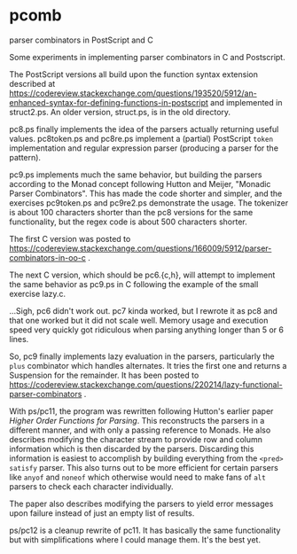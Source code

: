 # pcomb
parser combinators in PostScript and C

Some experiments in implementing parser combinators in C and Postscript.

The PostScript versions all build upon the function syntax extension
described at
https://codereview.stackexchange.com/questions/193520/5912/an-enhanced-syntax-for-defining-functions-in-postscript
and implemented in struct2.ps. An older version, struct.ps, is in the old directory.

pc8.ps finally implements the idea of the parsers actually returning
useful values.  pc8token.ps and pc8re.ps implement a (partial)
PostScript `token` implementation and regular expression parser
(producing a parser for the pattern).

pc9.ps implements much the same behavior, but building the parsers
according to the Monad concept following Hutton and Meijer, "Monadic
Parser Combinators".  This has made the code shorter and simpler, and
the exercises pc9token.ps and pc9re2.ps demonstrate the usage. The
tokenizer is about 100 characters shorter than the pc8 versions for
the same functionality, but the regex code is about 500 characters
shorter.

The first C version was posted to
https://codereview.stackexchange.com/questions/166009/5912/parser-combinators-in-oo-c .

The next C version, which should be pc6.{c,h}, will attempt to implement
the same behavior as pc9.ps in C following the example of the small exercise lazy.c.

...Sigh, pc6 didn't work out. pc7 kinda worked, but I rewrote it as pc8 and that one
worked but it did not scale well. Memory usage and execution speed very quickly got
ridiculous when parsing anything longer than 5 or 6 lines.

So, pc9 finally implements lazy evaluation in the parsers, particularly the `plus`
combinator which handles alternates. It tries the first one and returns a Suspension
for the remainder. It has been posted to 
https://codereview.stackexchange.com/questions/220214/lazy-functional-parser-combinators .

With ps/pc11, the program was rewritten following Hutton's earlier paper *Higher Order
Functions for Parsing*. This reconstructs the parsers in a different manner, and 
with only a passing reference to Monads. He also describes modifying the character
stream to provide row and column information which is then discarded by the parsers.
Discarding this information is easiest to accomplish by building everything
from the `<pred> satisfy` parser. This also turns out to be more efficient for certain
parsers like `anyof` and `noneof` which otherwise would need to make fans of `alt` 
parsers to check each character individually.

The paper also describes modifying the parsers to yield error messages upon failure
instead of just an empty list of results.

ps/pc12 is a cleanup rewrite of pc11. It has basically the same functionality but with
simplifications where I could manage them. It's the best yet.
